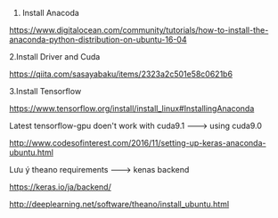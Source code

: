 1. Install Anacoda

  https://www.digitalocean.com/community/tutorials/how-to-install-the-anaconda-python-distribution-on-ubuntu-16-04
 
 2.Install Driver and Cuda
 
 https://qiita.com/sasayabaku/items/2323a2c501e58c0621b6
 
 3.Install Tensorflow
 
 https://www.tensorflow.org/install/install_linux#InstallingAnaconda
 
 Latest tensorflow-gpu doen't work with cuda9.1 ---> using cuda9.0
  
  http://www.codesofinterest.com/2016/11/setting-up-keras-anaconda-ubuntu.html
 
 Lưu ý theano requirements ---> kenas backend
 
 https://keras.io/ja/backend/
 
 http://deeplearning.net/software/theano/install_ubuntu.html
 
